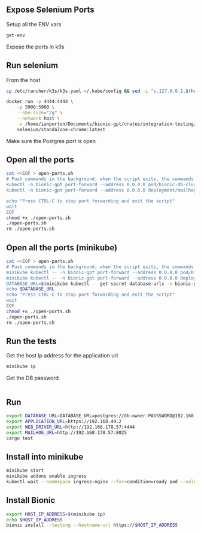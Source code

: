 ## Expose Selenium Ports

Setup all the ENV vars 

```sh
get-env
```

Expose the ports in k9s

## Run selenium

From the host

```sh
cp /etc/rancher/k3s/k3s.yaml ~/.kube/config && sed -i "s,127.0.0.1,$(hostname -I | awk '{print $1}'),g" ~/.kube/config
```

```sh
docker run -p 4444:4444 \
    -p 5900:5900 \
    --shm-size="2g" \
    --network host \
    -v /home/ianpurton/Documents/bionic-gpt/crates/integration-testing/files:/workspace \
    selenium/standalone-chrome:latest
```

Make sure the Postgres port is open

## Open all the ports

```sh
cat <<EOF > open-ports.sh
# Push commands in the background, when the script exits, the commands will exit too
kubectl -n bionic-gpt port-forward --address 0.0.0.0 pod/bionic-db-cluster-1 5432 & \
kubectl -n bionic-gpt port-forward --address 0.0.0.0 deployment/mailhog 8025 & \

echo "Press CTRL-C to stop port forwarding and exit the script"
wait
EOF
chmod +x ./open-ports.sh
./open-ports.sh
rm ./open-ports.sh
```

## Open all the ports (minikube)

```sh
cat <<EOF > open-ports.sh
# Push commands in the background, when the script exits, the commands will exit too
minikube kubectl -- -n bionic-gpt port-forward --address 0.0.0.0 pod/bionic-db-cluster-1 5432 & \
minikube kubectl -- -n bionic-gpt port-forward --address 0.0.0.0 deployment/mailhog 8025 & \
DATABASE_URL=$(minikube kubectl -- get secret database-urls -n bionic-gpt -o jsonpath="{.data.migrations-url}" | base64 --decode | sed "s/bionic-db-cluster-rw/localhost/; s/\?sslmode=require//")
echo $DATABASE_URL
echo "Press CTRL-C to stop port forwarding and exit the script"
wait
EOF
chmod +x ./open-ports.sh
./open-ports.sh
rm ./open-ports.sh
```

## Run the tests

Get the host ip address for the application url

```sh
minikube ip
```

Get the DB password.

```sh
```

## Run

```sh
export DATABASE_URL=DATABASE_URL=postgres://db-owner:PASSSWORD@192.168.178.57:5432/bionic-gpt?sslmode=disable
export APPLICATION_URL=https://192.168.49.2
export WEB_DRIVER_URL=http://192.168.178.57:4444
export MAILHOG_URL=http://192.168.178.57:8025
cargo test
```

## Install into minikube

```sh
minikube start
minikube addons enable ingress
kubectl wait --namespace ingress-nginx --for=condition=ready pod --selector=app.kubernetes.io/component=controller --timeout=120s
```

## Install Bionic

```sh
export HOST_IP_ADDRESS=$(minikube ip)
echo $HOST_IP_ADDRESS
bionic install --testing --hostname-url https://$HOST_IP_ADDRESS
```